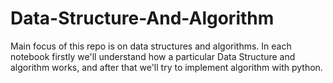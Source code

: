# Data-Structure-And-Algorithm
Main focus of this repo is on data structures and algorithms. In each notebook firstly we'll understand how a particular  Data Structure and algorithm works, and after that we'll try to implement algorithm with python.
